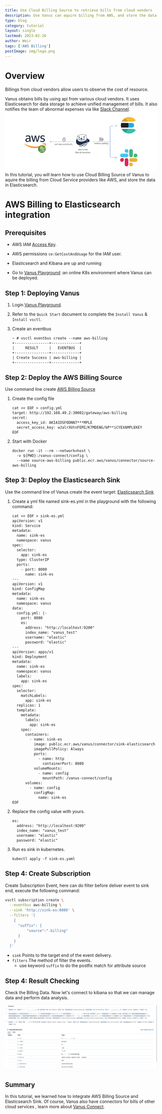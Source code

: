 ```yaml
---
title: Use Cloud Billing Source to retrieve bills from cloud vendors
description: Use Vanus can aquire billing from AWS, and store the data together for cost analysis and cost monitor.
type: blog
category: tutorial
layout: single
lastmod: 2023-02-26
author: Weir
tags: ['AWS Billing']
postImage: img/logo.png
---
```


# Overview

Billings from cloud vendors allow users to observe the cost of resource. 

Vanus obtains bills by using api from various cloud vendors. It uses Elasticsearch for data storage to achieve unified management of bills. It also notifies the team of abnormal expenses via like [Slack Channel](https://www.vanus.ai/blog/how-to-receive-aws-billing-reports-on-a-slack-channel/).
![aws-billing](./img/aws-billing.png)
In this tutorial, you will learn how to use Cloud Billing Source of Vanus to aquire the billing from Cloud Service providers like AWS, and store the data in Elasticsearch.

# AWS Billing to Elasticsearch integration

## Prerequisites

- AWS IAM [Access Key](https://docs.aws.amazon.com/IAM/latest/UserGuide/id_credentials_access-keys.html).

- AWS permissions `ce:GetCostAndUsage` for the IAM user.
- Elasticsearch and Kibana are up and running

- Go to [Vanus Playground](https://play.linkall.com/) :an online K8s environment where Vanus can be deployed.

## Step 1: Deploying Vanus

1. Login [Vanus Playground](https://play.linkall.com/).

2. Refer to the `Quick Start` document to complete the `Install Vanus` & `Install vsctl`.

3. Create an eventbus

   ```
   ~ # vsctl eventbus create --name aws-billing
   +----------------+-------------+
   |     RESULT     |   EVENTBUS  |
   +----------------+-------------+
   | Create Success | aws-billing |
   +----------------+-------------+
   ```

## Step 2: Deploy the AWS Billing Source

Use command line create [AWS Billing Source](https://docs.vanus.ai/connectors/source/source-aws-billing/)

1. Create the config file

   ```shell
   cat << EOF > config.yml
   target: http://192.168.49.2:30002/gateway/aws-billing
   secret:
     access_key_id: AKIAIOSFODNN7***MPLE
     secret_access_key: wJalrXUtnFEMI/K7MDENG/bP**iCYEXAMPLEKEY
   EOF
   ```

2. Start with Docker

   ```shell
   docker run -it --rm --network=host \
     -v ${PWD}:/vanus-connect/config \
     --name source-aws-billing public.ecr.aws/vanus/connector/source-aws-billing
   ```

## Step 3: Deploy the Elasticsearch Sink

Use the command line of Vanus create the event target: [Elasticsearch Sink](https://docs.vanus.ai/connectors/sink/sink-elasticsearch/)

1. Create a yml file named sink-es.yml in the playground with the following command:

   ```shell
   cat << EOF > sink-es.yml
   apiVersion: v1
   kind: Service
   metadata:
     name: sink-es
     namespace: vanus
   spec:
     selector:
       app: sink-es
     type: ClusterIP
     ports:
       - port: 8080
         name: sink-es
   ---
   apiVersion: v1
   kind: ConfigMap
   metadata:
     name: sink-es
     namespace: vanus
   data:
     config.yml: |-
       port: 8080
       es:
         address: "http://localhost:9200"
         index_name: "vanus_test"
         username: "elastic"
         password: "elastic"
   ---
   apiVersion: apps/v1
   kind: Deployment
   metadata:
     name: sink-es
     namespace: vanus
     labels:
       app: sink-es
   spec:
     selector:
       matchLabels:
         app: sink-es
     replicas: 1
     template:
       metadata:
         labels:
           app: sink-es
       spec:
         containers:
           - name: sink-es
             image: public.ecr.aws/vanus/connector/sink-elasticsearch
             imagePullPolicy: Always
             ports:
               - name: http
                 containerPort: 8080
             volumeMounts:
               - name: config
                 mountPath: /vanus-connect/config
         volumes:
           - name: config
             configMap:
               name: sink-es
   EOF
   ```

2. Replace the config value with yours.

   ```
   es:
     address: "http://localhost:9200"
     index_name: "vanus_test"
     username: "elastic"
     password: "elastic"
   ```

3. Run es sink in kubernetes.

   ```shell
   kubectl apply -f sink-es.yaml
   ```

## Step 4: Create Subscription

Create Subscription Event, here can do filter before deliver event to sink end, execute the following command:

```bash
vsctl subscription create \
  --eventbus aws-billing \
  --sink 'http://sink-es:8080' \
  --filters '[
    {
      "suffix": {
          "source":".billing"
      }
    }
  ]'
```

- `sink` Points to the target end of the event delivery.
- `filters` The method of filter the events. 
  - use keyword `suffix` to do the postfix match for attribute source

## Step 4: Result Checking

Check the Billing Data. Now let's connect to kibana so that we can manage data and perform data analysis.

![billing-kibana](./img/billing-kibana.png)

## Summary

In this tutorial, we learned how to integrate AWS Billing Source and Elasticsearch Sink. Of course, Vanus also have connectors for bills of other cloud services , learn more about [Vanus Connect](https://github.com/vanus-labs/vanus-connect).
